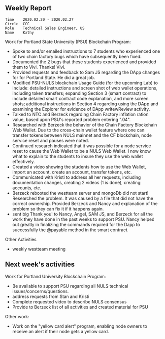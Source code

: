 ## Weekly Report
```
Time	2020.02.20 - 2020.02.27
Circle	CCC
Role	Technical Sales Engineer, US
Name	Kathy
```


Work for Portland  State University (PSU) Blockchain Program:
- Spoke to and/or emailed instructions to 7 students who experienced one of two chain factory bugs which have subsequently  been fixed.
- Documented the 2 bugs that these students experienced and provided them to Vivi. Thanks! Vivi. 
- Provided requests and feedback to Sam JS regarding the DApp changes for for Portland State.  He did a great job.
- Modified PSU-NULS blockchain Usage Guide (for the upcoming Lab) to include: 
detailed instructions and screen shot of web wallet operations, 
including token transfers; 
expanding Section 3 (smart contract) to include detailed smart contract code explanation, and more screen shots;
additional instructions in Section 4 regarding using the DApp and examining the Explorer for evidence of  DApp writewReview activity.
- Talked to NTC and Berzeck regarding Chain Factory inflation ration value, based upon PSU's reported problem entering ".04".
- Researched with Berzeck the behavior of the Chain Factory Blockchain Web Wallet.  Due to the cross-chain wallet feature where one can transfer tokens between NULS mainnet and the CF blockchain,  node service reset and pauses were noted.
- Continued research indicated that it was possible for a node service reset to cause the Web Wallet to be a NULS Web Wallet. I now know what to explain to the students to insure they use the web wallet effectively.
- Created a video showing the students how to use the Web Wallet, import an account, create an account, transfer tokens, etc. 
- Communicated with Kristi to address all her requests, including documentation changes, creating 2 videos (1 is done), creating accounts, etc.
- Berzeck rebooted the westteam server and mongoDb did not start!  Researched the problem.  It was caused by a file that did not have the correct ownership. Provided Berzeck and Nancy and explanation of the problem so they can fix it if it happens again. 
- sent big Thank you! to Nancy, Angel, SAM JS, and Berzeck for all the work they have done in the past weeks to support PSU.  Nancy helped out greatly in finalizing the commands required for the Dapp to successfully the @payable method in the smart contract.


Other Activities
- weekly westteam meeting 

## Next week's activities
Work for Portland University Blockchain Program: 
- Be available to support PSU regarding all NULS technical issues/concerns/questions. 
- address requests from Stan and Kristi
- Complete requested video to describe NULS consensus
- Provide to Berzeck list of all activities and created material for PSU

Other work:
- Work on the "yellow card alert" program, enabling node owners to receive an alert if their node gets a yellow card.  



